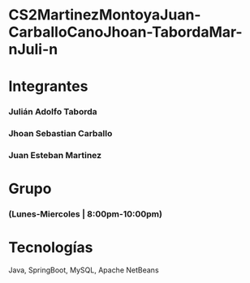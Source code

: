 # CS2MartinezMontoyaJuan-CarballoCanoJhoan-TabordaMar-nJuli-n
# Integrantes
### Julián Adolfo Taborda
### Jhoan Sebastian Carballo
### Juan Esteban Martinez 
# Grupo
### (Lunes-Miercoles | 8:00pm-10:00pm)
# Tecnologías
Java, SpringBoot, MySQL, Apache NetBeans
